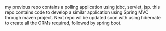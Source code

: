 my previous repo contains a polling application using jdbc, servlet, jsp. 
this repo contains code to develop a similar application using Spring MVC through maven project. 
Next repo wil be updated soon with using hibernate to create all the ORMs required, followed by spring boot.
